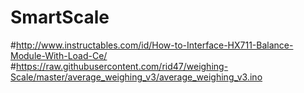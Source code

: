 # SmartScale

#http://www.instructables.com/id/How-to-Interface-HX711-Balance-Module-With-Load-Ce/
#https://raw.githubusercontent.com/rid47/weighing-Scale/master/average_weighing_v3/average_weighing_v3.ino
